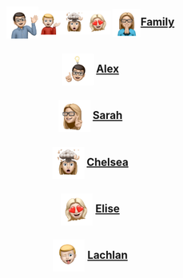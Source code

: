 <h2 align="center"><img src="assets/images/alex3.png" align="center" width="64" ><img src="assets/images/lachlan3.png" align="center" width="48" ><img src="assets/images/chelsea.png" align="center" width="48" ><img src="assets/images/elise.png" align="center" width="48" > <img src="assets/images/sarah2.png" align="center" width="56" ><a href="family.html">Family</a></h2>

<h2 align="center"><img src="assets/images/alex.png" align="center" width="64" > <a href="alex.html">Alex</a></h2>

<h2 align="center"><img src="assets/images/sarah.png" align="center" width="64" > <a href="sarah.html">Sarah</a></h2>

<h2 align="center"><img src="assets/images/chelsea.png" align="center" width="64" > <a href="chelsea.html">Chelsea</a></h2>

<h2 align="center"><img src="assets/images/elise.png" align="center" width="64" > <a href="elise.html">Elise</a></h2>

<h2 align="center"><img src="assets/images/lachlan.png" align="center" width="64" > <a href="lachlan.html">Lachlan</a></h2>
